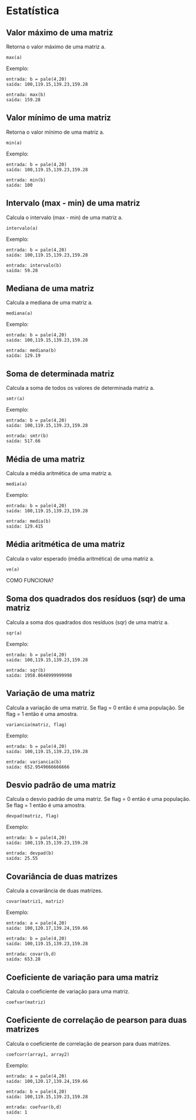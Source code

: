 # Estatística

## Valor máximo de uma matriz
Retorna o valor máximo de uma matriz a.
```
max(a)
```
Exemplo:
```
entrada: b = pale(4,20)
saída: 100,119.15,139.23,159.28

entrada: max(b)
saída: 159.28
```
## Valor mínimo de uma matriz
Retorna o valor mínimo de uma matriz a.
```
min(a)
```
Exemplo:
```
entrada: b = pale(4,20)
saída: 100,119.15,139.23,159.28

entrada: min(b)
saída: 100
```
## Intervalo (max - min) de uma matriz
Calcula o intervalo (max - min) de uma matriz a.
```
intervalo(a)
```
Exemplo:
```
entrada: b = pale(4,20)
saída: 100,119.15,139.23,159.28

entrada: intervalo(b)
saída: 59.28
```

## Mediana de uma matriz 
Calcula a mediana de uma matriz a.
```
mediana(a)
```
Exemplo:
```
entrada: b = pale(4,20)
saída: 100,119.15,139.23,159.28

entrada: mediana(b)
saída: 129.19
```

## Soma de determinada matriz
Calcula a soma de todos os valores de determinada matriz a.
```
smtr(a)
```
Exemplo:
```
entrada: b = pale(4,20)
saída: 100,119.15,139.23,159.28

entrada: smtr(b)
saída: 517.66
```
## Média de uma matriz
Calcula a média aritmética de uma matriz a.
```
media(a)
```
Exemplo:
```
entrada: b = pale(4,20)
saída: 100,119.15,139.23,159.28

entrada: media(b)
saída: 129.415
```

## Média aritmética de uma matriz
Calcula o valor esperado (média aritmética) de uma matriz a. 
```
ve(a)
```
COMO FUNCIONA?

## Soma dos quadrados dos resíduos (sqr) de uma matriz
Calcula a soma dos quadrados dos resíduos (sqr) de uma matriz a.
```
sqr(a)
```
Exemplo:
```
entrada: b = pale(4,20)
saída: 100,119.15,139.23,159.28

entrada: sqr(b)
saída: 1958.8648999999998
```

## Variação de uma matriz
Calcula a variação de uma matriz. Se flag = 0 então é uma população. Se flag = 1 então é uma amostra.
```
variancia(matriz, flag)
```
Exemplo:
```
entrada: b = pale(4,20)
saída: 100,119.15,139.23,159.28

entrada: variancia(b)
saída: 652.9549666666666
```

## Desvio padrão de uma matriz
Calcula o desvio padrão de uma matriz. Se flag = 0 então é uma população. Se flag = 1 então é uma amostra.
```
devpad(matriz, flag)
```
Exemplo:
```
entrada: b = pale(4,20)
saída: 100,119.15,139.23,159.28

entrada: devpad(b)
saída: 25.55
```

## Covariância de duas matrizes
Calcula a covariância de duas matrizes.
```
covar(matriz1, matriz)
```
Exemplo:
```
entrada: a = pale(4,20)
saída: 100,120.17,139.24,159.66

entrada: b = pale(4,20)
saída: 100,119.15,139.23,159.28

entrada: covar(b,d)
saída: 653.28
```

## Coeficiente de variação para uma matriz
Calcula o coeficiente de variação para uma matriz.
```
coefvar(matriz)
```

## Coeficiente de correlação de pearson para duas matrizes
Calcula o coeficiente de correlação de pearson para duas matrizes.
```
coefcorr(array1, array2)
```
Exemplo:
```
entrada: a = pale(4,20)
saída: 100,120.17,139.24,159.66

entrada: b = pale(4,20)
saída: 100,119.15,139.23,159.28

entrada: coefvar(b,d)
saída: 1
```